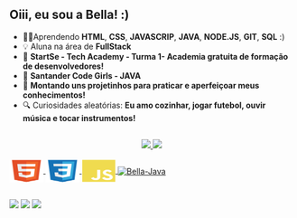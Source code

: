 ## Oiii, eu sou a Bella! :)

- :woman_technologist:Aprendendo **HTML**, **CSS**, **JAVASCRIP**, **JAVA**, **NODE.JS**, **GIT**, **SQL** :)
- 💡 Aluna na área de **FullStack** 
-  🎯 **StartSe - Tech Academy - Turma 1- Academia gratuita de formação de desenvolvedores!**
-  🎯 **Santander Code Girls - JAVA**
-  🎯 **Montando uns projetinhos para praticar e aperfeiçoar meus conhecimentos!**
-  🔍 Curiosidades aleatórias: **Eu amo cozinhar, jogar futebol, ouvir música e tocar instrumentos!**

##
<div align="center" style="display: inline_block">
<a href="https://github.com/Bellacmeireles">
<img height="180em" src="https://github-readme-stats.vercel.app/api?username=Bellacmeireles&show_icons=true&theme=dracula&include_all_commits=true&count_private=true"/>
<img height="180em" src="https://github-readme-stats.vercel.app/api/top-langs/?username=Bellacmeireles&layout=compact&langs_count=7&theme=dracula"/>
</div>
 
<div style="display: inline_block"><br>
   <img align="center" alt="Bella-HTML" height="40" width="60" src="https://raw.githubusercontent.com/devicons/devicon/master/icons/html5/html5-original.svg">
  <img align="center" alt="Bella-CSS" height="40" width="60" src="https://raw.githubusercontent.com/devicons/devicon/master/icons/css3/css3-original.svg">
  <img align="center" alt="Bella-Js" height="40" width="60" src="https://raw.githubusercontent.com/devicons/devicon/master/icons/javascript/javascript-plain.svg">
   <img align="center" alt="Bella-Java" height="40" width="60" src="https://cdn.jsdelivr.net/gh/devicons/devicon/icons/java/java-original.svg">
</div>
  
  ##
  
 <div> 
  
  <a href="https://instagram.com/bellacmeireles" target="_blank"><img src="https://img.shields.io/badge/-Instagram-%23E4405F?style=for-the-badge&logo=instagram&logoColor=white" target="_blank"></a> 
  <a href = "mailto:bellacabral80@gmail.com"><img src="https://img.shields.io/badge/-Gmail-D14836?style=for-the-badge&logo=gmail&logoColor=white" target="_blank"></a>
  <a href="https://www.linkedin.com/in/isabella-cabral-" target="_blank"><img src="https://img.shields.io/badge/-LinkedIn-%230077B5?style=for-the-badge&logo=linkedin&logoColor=white" target="_blank"></a> 
 
</div> 
  
 
